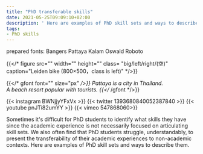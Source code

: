 ```yaml
---
title: "PhD transferable skills"
date: 2021-05-25T09:09:10+02:00
description: ' Here are examples of PhD skill sets and ways to describe them by University of Michigan'
tags:
- PhD skills
---
```

prepared fonts:
Bangers Pattaya Kalam
Oswald  Roboto

{{</* figure src="" width="" height="" class= "big/left/right/(空)" caption="Leiden bike (800×500，class is left)" */>}}

{{</* gfont font="" size="px" */>}}
Pattaya is a city in Thailand.<br>A beach resort popular with tourists.
{{</* /gfont */>}} <br>

{{< instagram BWNjjyYFxVx >}}
{{< twitter 1393680840052387840 >}}
{{< youtube pnJTi82umYY >}}
{{< vimeo 547868060>}}

Sometimes it's difficult for PhD students to identify what skills they have since the academic experience is not necessarily focused on articulating skill sets. We also often find that PhD students struggle, understandably, to present the transferability of their academic experiences to non-academic contexts. Here are examples of PhD skill sets and ways to describe them.
